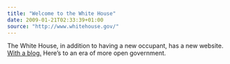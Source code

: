 ```yaml
---
title: "Welcome to the White House"
date: 2009-01-21T02:33:39+01:00
source: "http://www.whitehouse.gov/"
---
```


The White House, in addition to having a new occupant, has a new website. [With a blog.](http://www.whitehouse.gov/blog/) Here’s to an era of more open government.
